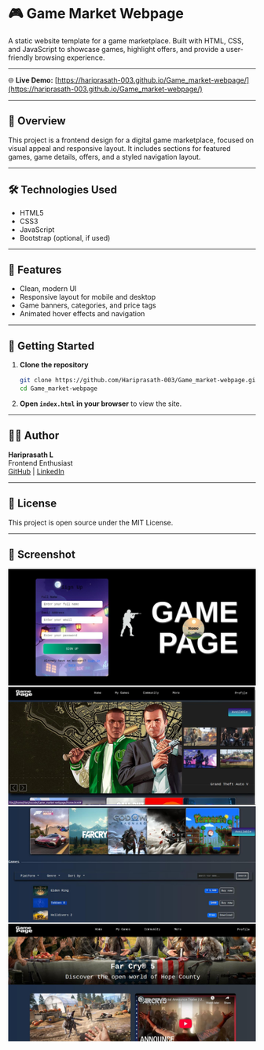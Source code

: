 # 🎮 Game Market Webpage

A static website template for a game marketplace. Built with HTML, CSS, and JavaScript to showcase games, highlight offers, and provide a user-friendly browsing experience.

---
🌐 **Live Demo:** [https://hariprasath-003.github.io/Game_market-webpage/](https://hariprasath-003.github.io/Game_market-webpage/)

---
## 🧩 Overview

This project is a frontend design for a digital game marketplace, focused on visual appeal and responsive layout. It includes sections for featured games, game details, offers, and a styled navigation layout.

---

## 🛠️ Technologies Used

- HTML5  
- CSS3  
- JavaScript  
- Bootstrap (optional, if used)

---

## 📱 Features

- Clean, modern UI  
- Responsive layout for mobile and desktop  
- Game banners, categories, and price tags  
- Animated hover effects and navigation

---

## 🚀 Getting Started

1. **Clone the repository**
   ```bash
   git clone https://github.com/Hariprasath-003/Game_market-webpage.git
   cd Game_market-webpage
   ```

2. **Open `index.html` in your browser** to view the site.

---

## 🧑‍💻 Author

**Hariprasath L**  
Frontend Enthusiast  
[GitHub](https://github.com/Hariprasath-003) | [LinkedIn](https://www.linkedin.com/in/hariprasath-l-174b54270)

---

## 📄 License

This project is open source under the MIT License.

---

## 📄 Screenshot

![image alt](https://github.com/Hariprasath-003/Projects/blob/0a59c8019370788e027ffbd82dc40fbdd2368833/gp0.jpg)
![image alt](https://github.com/Hariprasath-003/Projects/blob/0a59c8019370788e027ffbd82dc40fbdd2368833/gp.1.jpg)
![image alt](https://github.com/Hariprasath-003/Projects/blob/0a59c8019370788e027ffbd82dc40fbdd2368833/gp2.jpg)
![image alt](https://github.com/Hariprasath-003/Projects/blob/0a59c8019370788e027ffbd82dc40fbdd2368833/gp3.jpg)

